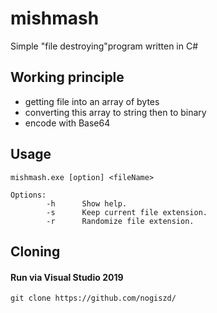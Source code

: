 # mishmash
Simple "file destroying"program written in C#

## Working principle
- getting file into an array of bytes
- converting this array to string then to binary
- encode with Base64

## Usage
`mishmash.exe [option] <fileName>`
```
Options:
		-h		Show help.
		-s		Keep current file extension.
		-r		Randomize file extension.
```

## Cloning
#### Run via Visual Studio 2019

`git clone https://github.com/nogiszd/`
